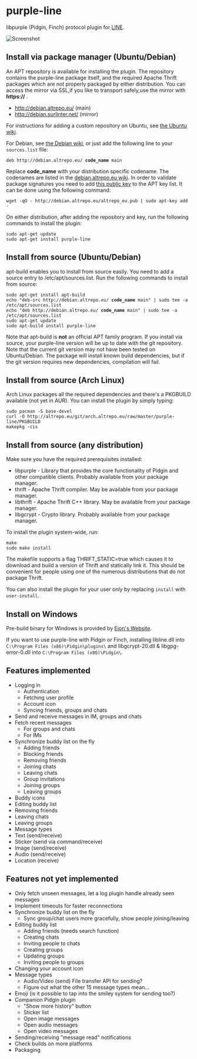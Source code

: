purple-line
===========

libpurple (Pidgin, Finch) protocol plugin for [LINE](http://line.me/).

![Screenshot](http://i.imgur.com/By1yLXB.png)

Install via package manager (Ubuntu/Debian)
-------------------------------------------

An APT repository is available for installing the plugin. The repository contains the purple-line
package itself, and the required Apache Thrift packages which are not properly packaged by either
distribution.
You can access the mirror via SSL,if you like to transport safely,use the mirror with **https://** .

* http://debian.altrepo.eu/ (main)
* http://debian.surlinter.net/ (mirror)

For instructions for adding a custom repository on Ubuntu, see
[the Ubuntu wiki](https://help.ubuntu.com/community/Repositories/Ubuntu).

For Debian, see [the Debian wiki](https://www.debian.org/releases/), or just add the following line
to your `sources.list` file:

<pre><code>deb http://debian.altrepo.eu/ <b>code_name</b> main</code></pre>

Replace **code_name** with your distribution specific codename. The codenames are listed in the
[debian.altrepo.eu wiki](http://altrepo.eu/git/debian.altrepo.eu/wikis/home#note).
In order to validate package signatures you need to add
[this public key](http://debian.altrepo.eu/altrepo_eu.pub) to the APT key list. It can be done
using the following command:

    wget -qO - http://debian.altrepo.eu/altrepo_eu.pub | sudo apt-key add -

On either distribution, after adding the repository and key, run the following commands to install
the plugin:

    sudo apt-get update
    sudo apt-get install purple-line

Install from source (Ubuntu/Debian)
-----------------------------------

apt-build enables you to install from source easily. You need to add a source entry to
/etc/apt/sources.list. Run the following commands to install from source:
<pre><code>sudo apt-get install apt-build
echo "deb-src http://debian.altrepo.eu/ <b>code_name</b> main" | sudo tee -a /etc/apt/sources.list
echo "deb http://debian.altrepo.eu/ <b>code_name</b> main" | sudo tee -a /etc/apt/sources.list
sudo apt-get update
sudo apt-build install purple-line
</code></pre>
Note that apt-build is **not** an official APT family program. If you install via source, your
purple-line version will be up to date with the git repository. Note that the current git version
may not have been tested on Ubuntu/Debian. The package will install known build dependencies, but if
the git version requires new dependencies, compilation will fail.

Install from source (Arch Linux)
--------------------------------

Arch Linux packages all the required dependencies and there's a PKGBUILD available (not yet in AUR).
You can install the plugin by simply typing:

    sudo pacman -S base-devel
    curl -O http://altrepo.eu/git/arch.altrepo.eu/raw/master/purple-line/PKGBUILD
    makepkg -cis

Install from source (any distribution)
--------------------------------------

Make sure you have the required prerequisites installed:

* libpurple - Library that provides the core functionality of Pidgin and other compatible clients.
  Probably available from your package manager.
* thrift - Apache Thrift compiler. May be available from your package manager.
* libthrift - Apache Thrift C++ library. May be available from your package manager.
* libgcrypt - Crypto library. Probably available from your package manager.

To install the plugin system-wide, run:

    make
    sudo make install

The makefile supports a flag THRIFT_STATIC=true which causes it to download and build a version of
Thrift and statically link it. This should be convenient for people using one of the numerous
distributions that do not package Thrift.

You can also install the plugin for your user only by replacing `install` with `user-install`.

Install on Windows
------------------

Pre-build binary for Windows is provided by [Eion's Website](http://eion.robbmob.com/line/).

If you want to use purple-line with Pidgin or Finch, installing libline.dll into `C:\Program Files (x86)\Pidgin\plugins\` and 
libgcrypt-20.dll & libgpg-error-0.dll into `C:\Program Files (x86)\Pidgin\`.

Features implemented
--------------------

* Logging in
  * Authentication
  * Fetching user profile
  * Account icon
  * Syncing friends, groups and chats
* Send and receive messages in IM, groups and chats
* Fetch recent messages
  * For groups and chats
  * For IMs
* Synchronize buddy list on the fly
  * Adding friends
  * Blocking friends
  * Removing friends
  * Joining chats
  * Leaving chats
  * Group invitations
  * Joining groups
  * Leaving groups
* Buddy icons
* Editing buddy list
 * Removing friends
 * Leaving chats
 * Leaving groups
* Message types
 * Text (send/receive)
 * Sticker (send via command/receive)
 * Image (send/receive)
 * Audio (send/receive)
 * Location (receive)

Features not yet implemented
----------------------------

* Only fetch unseen messages, let a log plugin handle already seen messages
* Implement timeouts for faster reconnections
* Synchronize buddy list on the fly
  * Sync group/chat users more gracefully, show people joining/leaving
* Editing buddy list
  * Adding friends (needs search function)
  * Creating chats
  * Inviting people to chats
  * Creating groups
  * Updating groups
  * Inviting people to groups
* Changing your account icon
* Message types
  * Audio/Video (send) File transfer API for sending?
  * Figure out what the other 15 message types mean...
* Emoji (is it possible to tap into the smiley system for sending too?)
* Companion Pidgin plugin
  * "Show more history" button
  * Sticker list
  * Open image messages
  * Open audio messages
  * Open video messages
* Sending/receiving "message read" notifications
* Check builds on more platforms
* Packaging
